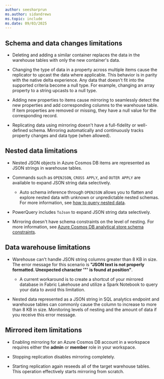 ```yaml
---
author: seesharprun
ms.author: sidandrews
ms.topic: include
ms.date: 09/03/2025
---
```


## Schema and data changes limitations

- Deleting and adding a similar container replaces the data in the warehouse tables with only the new container's data.

- Changing the type of data in a property across multiple items cause the replicator to upcast the data where applicable. This behavior is in parity with the native delta experience. Any data that doesn't fit into the supported criteria become a null type. For example, changing an array property to a string upcasts to a null type.

- Adding new properties to items cause mirroring to seamlessly detect the new properties and add corresponding columns to the warehouse table. If item properties are removed or missing, they have a null value for the corresponding record.

- Replicating data using mirroring doesn't have a full-fidelity or well-defined schema. Mirroring automatically and continuously tracks property changes and data type (when allowed).

## Nested data limitations

- Nested JSON objects in Azure Cosmos DB items are represented as JSON strings in warehouse tables.

- Commands such as `OPENJSON`, `CROSS APPLY`, and `OUTER APPLY` are available to expand JSON string data selectively.

  - Auto schema inference through `OPENJSON` allows you to flatten and explore nested data with unknown or unpredictable nested schemas. For more information, see [how to query nested data](../../mirroring/azure-cosmos-db-how-to-query-nested.md).

- PowerQuery includes `ToJson` to expand JSON string data selectively.

- Mirroring doesn't have schema constraints on the level of nesting. For more information, see [Azure Cosmos DB analytical store schema constraints](/azure/cosmos-db/analytical-store-introduction#schema-constraints).

## Data warehouse limitations

- Warehouse can't handle JSON string columns greater than 8 KB in size. The error message for this scenario is **"JSON text is not properly formatted. Unexpected character '"' is found at position"**.

  - A current workaround is to create a shortcut of your mirrored database in Fabric Lakehouse and utilize a Spark Notebook to query your data to avoid this limitation.

- Nested data represented as a JSON string in SQL analytics endpoint and warehouse tables can commonly cause the column to increase to more than 8 KB in size. Monitoring levels of nesting and the amount of data if you receive this error message.

## Mirrored item limitations

- Enabling mirroring for an Azure Cosmos DB account in a workspace requires either the **admin** or **member** role in your workspace.

- Stopping replication disables mirroring completely.

- Starting replication again reseeds all of the target warehouse tables. This operation effectively starts mirroring from scratch.
